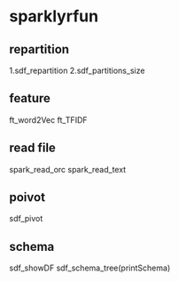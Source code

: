 # sparklyrfun

## repartition
1.sdf_repartition
2.sdf_partitions_size

## feature
ft_word2Vec
ft_TFIDF

## read file
spark_read_orc
spark_read_text

## poivot
sdf_pivot

## schema
sdf_showDF
sdf_schema_tree(printSchema)


